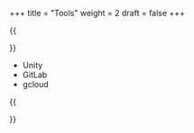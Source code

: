 +++
title = "Tools"
weight = 2
draft = false 
+++

{{<section title="Tools">}}

- Unity
- GitLab
- gcloud

{{</section>}}

